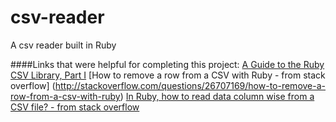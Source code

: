 # csv-reader
A csv reader built in Ruby

####Links that were helpful for completing this project:
[A Guide to the Ruby CSV Library, Part I](https://www.sitepoint.com/guide-ruby-csv-library-part/)
[How to remove a row from a CSV with Ruby - from stack overflow] (http://stackoverflow.com/questions/26707169/how-to-remove-a-row-from-a-csv-with-ruby)
[In Ruby, how to read data column wise from a CSV file? - from stack overflow](http://stackoverflow.com/questions/14598302/in-ruby-how-to-read-data-column-wise-from-a-csv-file)
